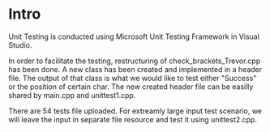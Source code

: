 # Intro

Unit Testing is conducted using Microsoft Unit Testing Framework
in Visual Studio.

In order to facilitate the testing, restructuring of check_brackets_Trevor.cpp
has been done. A new class has been created and implemented in a header file.
The output of that class is what we would like to test either "Success" or the
position of certain char. The new created header file can be easilly shared by
main.cpp and unittest1.cpp.

There are 54 tests file uploaded. For extreamly large input test scenario, we will
leave the input in separate file resource and test it using unittest2.cpp.
